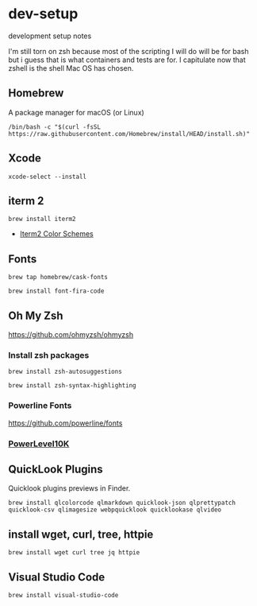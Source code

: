 # dev-setup
development setup notes

I'm still torn on zsh because most of the scripting I will do will be for bash but i guess that is what containers and tests are for. 
I capitulate now that zshell is the shell Mac OS has chosen.

## Homebrew

A package manager for macOS (or Linux)

`/bin/bash -c "$(curl -fsSL https://raw.githubusercontent.com/Homebrew/install/HEAD/install.sh)"`

## Xcode

`xcode-select --install`

## iterm 2

`brew install iterm2`

* [Iterm2 Color Schemes](https://iterm2colorschemes.com/)

## Fonts

`brew tap homebrew/cask-fonts`

`brew install font-fira-code`

## Oh My Zsh

https://github.com/ohmyzsh/ohmyzsh

### Install zsh packages

`brew install zsh-autosuggestions`

`brew install zsh-syntax-highlighting`

### Powerline Fonts

https://github.com/powerline/fonts

### [PowerLevel10K](https://github.com/romkatv/powerlevel10k#installation)


## QuickLook Plugins

Quicklook plugins previews in Finder.

`brew install qlcolorcode qlmarkdown quicklook-json qlprettypatch quicklook-csv qlimagesize webpquicklook quicklookase qlvideo`

## install wget, curl, tree, httpie

`brew install wget curl tree jq httpie`

## Visual Studio Code

`brew install visual-studio-code`






